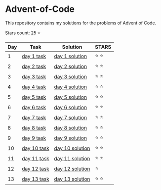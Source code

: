 # Advent-of-Code
This repository contains my solutions for the problems of Advent of Code.

Stars count: 25 :star:

Day | Task | Solution | STARS |
------------ | ------------ | ------------- | ------------- |
1 |[day 1 task](https://github.com/DjolenceTipic/Advent-of-Code/tree/master/aof-2019/day-1) |[day 1 solution](https://github.com/DjolenceTipic/Advent-of-Code/blob/master/aof-2019/day-1/Program.cs) | :star: :star: |
2 |[day 2 task](https://github.com/DjolenceTipic/Advent-of-Code/tree/master/aof-2019/day-2) |[day 2 solution](https://github.com/DjolenceTipic/Advent-of-Code/blob/master/aof-2019/day-2/Program.cs) | :star: :star: |
3 |[day 3 task](https://github.com/DjolenceTipic/Advent-of-Code/tree/master/aof-2019/day-3) |[day 3 solution](https://github.com/DjolenceTipic/Advent-of-Code/blob/master/aof-2019/day-3/Program.cs) | :star: :star: |
4 |[day 4 task](https://github.com/DjolenceTipic/Advent-of-Code/tree/master/aof-2019/day-4) |[day 4 solution](https://github.com/DjolenceTipic/Advent-of-Code/blob/master/aof-2019/day-4/Program.cs) | :star: :star: |
5 |[day 5 task](https://github.com/DjolenceTipic/Advent-of-Code/tree/master/aof-2019/day-5) |[day 5 solution](https://github.com/DjolenceTipic/Advent-of-Code/blob/master/aof-2019/day-5/Program.cs) | :star: :star: |
6 |[day 6 task](https://github.com/DjolenceTipic/Advent-of-Code/tree/master/aof-2019/day-6) |[day 6 solution](https://github.com/DjolenceTipic/Advent-of-Code/blob/master/aof-2019/day-6/Program.cs) | :star: :star: |
7 |[day 7 task](https://github.com/DjolenceTipic/Advent-of-Code/tree/master/aof-2019/day-7) |[day 7 solution](https://github.com/DjolenceTipic/Advent-of-Code/blob/master/aof-2019/day-7/Program.cs) | :star: :star: |
8 |[day 8 task](https://github.com/DjolenceTipic/Advent-of-Code/tree/master/aof-2019/day-8) |[day 8 solution](https://github.com/DjolenceTipic/Advent-of-Code/blob/master/aof-2019/day-8/Program.cs) | :star: :star: |
9 |[day 9 task](https://github.com/DjolenceTipic/Advent-of-Code/tree/master/aof-2019/day-9) |[day 9 solution](https://github.com/DjolenceTipic/Advent-of-Code/blob/master/aof-2019/day-9/Program.cs) | :star: :star: |
10 |[day 10 task](https://github.com/DjolenceTipic/Advent-of-Code/tree/master/aof-2019/day-10) |[day 10 solution](https://github.com/DjolenceTipic/Advent-of-Code/blob/master/aof-2019/day-10/Program.cs) | :star: :star: |
11 |[day 11 task](https://github.com/DjolenceTipic/Advent-of-Code/tree/master/aof-2019/day-11) |[day 11 solution](https://github.com/DjolenceTipic/Advent-of-Code/blob/master/aof-2019/day-10/Program.cs) |:star: :star: |
12 |[day 12 task](https://github.com/DjolenceTipic/Advent-of-Code/tree/master/aof-2019/day-12) |[day 12 solution](https://github.com/DjolenceTipic/Advent-of-Code/blob/master/aof-2019/day-12/Program.cs) | :star: |
13 |[day 13 task](https://github.com/DjolenceTipic/Advent-of-Code/tree/master/aof-2019/day-13) |[day 13 solution](https://github.com/DjolenceTipic/Advent-of-Code/blob/master/aof-2019/day-13/Program.cs) | :star: :star: |
